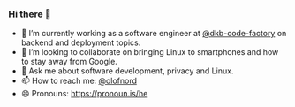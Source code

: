 ### Hi there 👋

- 🔭 I’m currently working as a software engineer at [@dkb-code-factory](https://github.com/dkb-code-factory) on backend and deployment topics.
- 👯 I’m looking to collaborate on bringing Linux to smartphones and how to stay away from Google.
- 💬 Ask me about software development, privacy and Linux.
- 📫 How to reach me: [@olofnord](twitter.com/olofnord)
- 😄 Pronouns: https://pronoun.is/he

<!--
**olof-nord/olof-nord** is a ✨ _special_ ✨ repository because its `README.md` (this file) appears on your GitHub profile.

Here are some ideas to get you started:

- 🔭 I’m currently working on ...
- 🌱 I’m currently learning ...
- 👯 I’m looking to collaborate on ...
- 🤔 I’m looking for help with ...
- 💬 Ask me about ...
- 📫 How to reach me: ...
- 😄 Pronouns: ...
- ⚡ Fun fact: ...
-->
